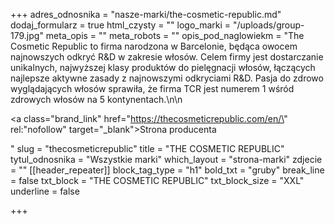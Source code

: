 +++
adres_odnosnika = "nasze-marki/the-cosmetic-republic.md"
dodaj_formularz = true
html_czysty = ""
logo_marki = "/uploads/group-179.jpg"
meta_opis = ""
meta_robots = ""
opis_pod_naglowiekm = "The Cosmetic Republic to firma narodzona w Barcelonie, będąca owocem najnowszych odkryć R&D w zakresie włosów. Celem firmy jest dostarczanie unikalnych, najwyższej klasy produktów do pielęgnacji włosów, łączących najlepsze aktywne zasady z najnowszymi odkryciami R&D. Pasja do zdrowo wyglądających włosów sprawiła, że firma TCR jest numerem 1 wśród zdrowych włosów na 5 kontynentach.\n\n    <p><a class=\"brand_link\" href=\"https://thecosmeticrepublic.com/en/\" rel:\"nofollow\" target=\"_blank\">Strona producenta</a></p>"
slug = "thecosmeticrepublic"
title = "THE COSMETIC REPUBLIC"
tytul_odnosnika = "Wszystkie marki"
which_layout = "strona-marki"
zdjecie = ""
[[header_repeater]]
block_tag_type = "h1"
bold_txt = "gruby"
break_line = false
txt_block = "THE COSMETIC REPUBLIC"
txt_block_size = "XXL"
underline = false

+++
